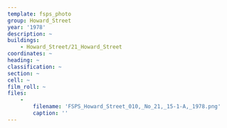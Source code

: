 ```yaml
---
template: fsps_photo
group: Howard_Street
year: '1978'
description: ~
buildings:
    - Howard_Street/21_Howard_Street
coordinates: ~
heading: ~
classification: ~
section: ~
cell: ~
film_roll: ~
files:
    -
        filename: 'FSPS_Howard_Street_010,_No_21,_15-1-A,_1978.png'
        caption: ''
---
```

